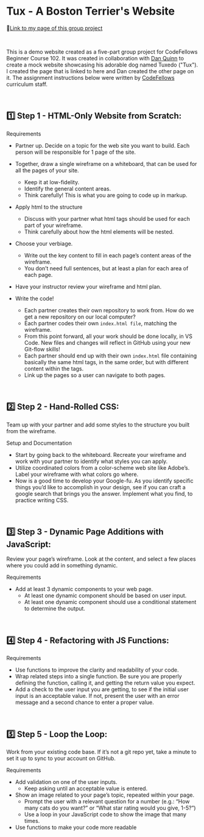 # Tux - A Boston Terrier's Website

🔗[Link to my page of this group project](https://myra-sea.github.io/HelloWorldDemo/)

<br>

This is a demo website created as a five-part group project for CodeFellows Beginner Course 102.  It was created in collaboration with [Dan Quinn](https://www.linkedin.com/in/dan-quinn-70798726b/) to create a mock website showcasing his adorable dog named Tuxedo ("Tux"). I created the page that is linked to here and Dan created the other page on it. The assignment instructions below were written by [CodeFellows](https://www.codefellows.org/) curriculum staff.

<br>

## 1️⃣ Step 1 - HTML-Only Website from Scratch:

Requirements
* Partner up. Decide on a topic for the web site you want to build. Each person will be responsible for 1 page of the site.

* Together, draw a single wireframe on a whiteboard, that can be used for all the pages of your site.
  * Keep it at low-fidelity.
  * Identify the general content areas.
  * Think carefully! This is what you are going to code up in markup.
* Apply html to the structure
  * Discuss with your partner what html tags should be used for each part of your wireframe.
  * Think carefully about how the html elements will be nested.
* Choose your verbiage.
  * Write out the key content to fill in each page’s content areas of the wireframe.
  * You don’t need full sentences, but at least a plan for each area of each page.
* Have your instructor review your wireframe and html plan.
* Write the code!
  * Each partner creates their own repository to work from. How do we get a new repository on our local computer?
  * Each partner codes their own `index.html file`, matching the wireframe.
  * From this point forward, all your work should be done locally, in VS Code. New files and changes will reflect in GitHub using your new Git-flow skills!
  * Each partner should end up with their own `index.html` file containing basically the same html tags, in the same order, but with different content within the tags.
  * Link up the pages so a user can navigate to both pages.

<br>

## 2️⃣ Step 2 - Hand-Rolled CSS:

Team up with your partner and add some styles to the structure you built from the wireframe.

Setup and Documentation
* Start by going back to the whiteboard. Recreate your wireframe and work with your partner to identify what styles you can apply.
* Utilize coordinated colors from a color-scheme web site like Adobe’s. Label your wireframe with what colors go where.
* Now is a good time to develop your Google-fu. As you identify specific things you’d like to accomplish in your design, see if you can craft a google search that brings you the answer. Implement what you find, to practice writing CSS.

<br>

## 3️⃣ Step 3 - Dynamic Page Additions with JavaScript:

Review your page’s wireframe. Look at the content, and select a few places where you could add in something dynamic.

Requirements
* Add at least 3 dynamic components to your web page.
  * At least one dynamic component should be based on user input.
  * At least one dynamic component should use a conditional statement to determine the output.

<br>

## 4️⃣ Step 4 - Refactoring with JS Functions:

Requirements
* Use functions to improve the clarity and readability of your code.
* Wrap related steps into a single function. Be sure you are properly defining the function, calling it, and getting the return value you expect.
* Add a check to the user input you are getting, to see if the initial user input is an acceptable value. If not, present the user with an error message and a second chance to enter a proper value.

<br>

## 5️⃣ Step 5 - Loop the Loop:

Work from your existing code base. If it’s not a git repo yet, take a minute to set it up to sync to your account on GitHub.

Requirements
* Add validation on one of the user inputs.
  * Keep asking until an acceptable value is entered.
* Show an image related to your page’s topic, repeated within your page.
  * Prompt the user with a relevant question for a number (e.g.: “How many cats do you want?” or “What star rating would you give, 1-5?”)
  * Use a loop in your JavaScript code to show the image that many times.
* Use functions to make your code more readable
